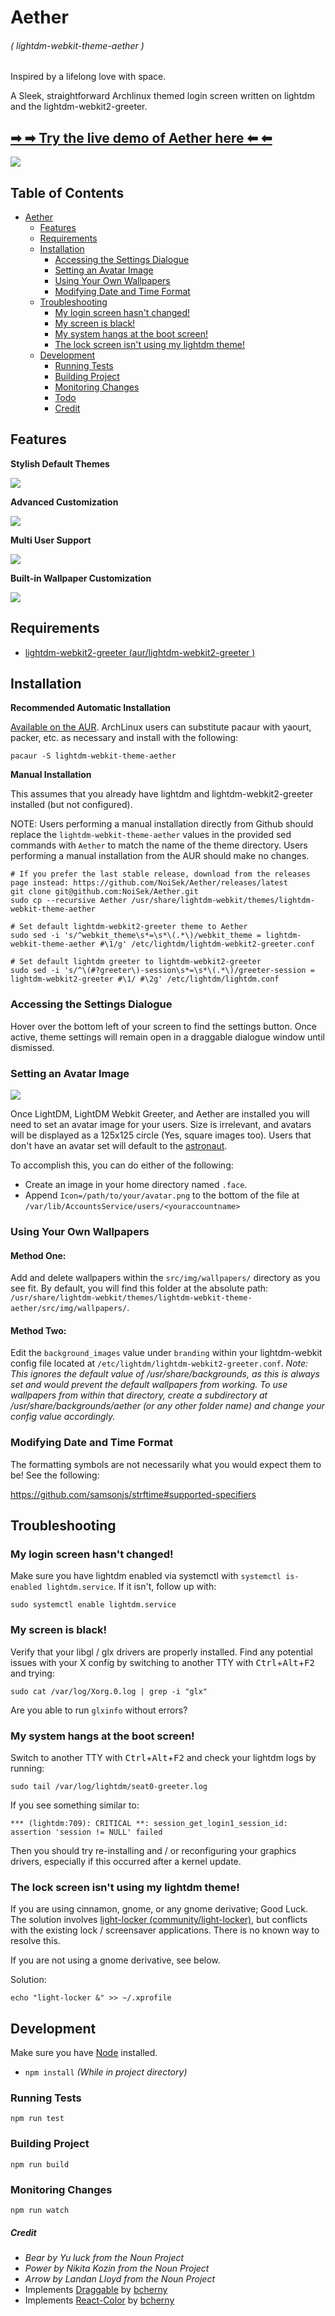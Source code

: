 # Aether
###### ( lightdm-webkit-theme-aether )
Inspired by a lifelong love with space.

A Sleek, straightforward Archlinux themed login screen written on lightdm and the lightdm-webkit2-greeter.

## **[➡ ➡  Try the live demo of Aether here ⬅ ⬅](https://noisek.github.io/Aether/)**

![](../screenshots/screenshot.png)

## Table of Contents

- [Aether](#aether)
  - [Features](#features)
  - [Requirements](#requirements)
  - [Installation](#installation)
    - [Accessing the Settings Dialogue](#accessing-the-settings-dialogue)
    - [Setting an Avatar Image](#setting-an-avatar-image)
    - [Using Your Own Wallpapers](#using-your-own-wallpapers)
    - [Modifying Date and Time Format](#modifying-date-and-time-format)
  - [Troubleshooting](#troubleshooting)
    - [My login screen hasn't changed!](#my-login-screen-hasnt-changed)
    - [My screen is black!](#my-screen-is-black)
    - [My system hangs at the boot screen!](#my-system-hangs-at-the-boot-screen)
    - [The lock screen isn't using my lightdm theme!](#the-lock-screen-isnt-using-my-lightdm-theme)
  - [Development](#development)
    - [Running Tests](#running-tests)
    - [Building Project](#building-project)
    - [Monitoring Changes](#monitoring-changes)
    - [Todo](#todo)
    - [Credit](#credits)

## Features

**Stylish Default Themes**

![](../screenshots/theme-showcase.gif)

**Advanced Customization**

![](../screenshots/settings-customization.gif)

**Multi User Support**

![](../screenshots/user-switcher.gif)

**Built-in Wallpaper Customization**

![](../screenshots/wallpaper-switcher.gif)

## Requirements
- [lightdm-webkit2-greeter (aur/lightdm-webkit2-greeter )](https://github.com/Antergos/lightdm-webkit2-greeter)

## Installation

**Recommended Automatic Installation**

[Available on the AUR](https://aur.archlinux.org/packages/lightdm-webkit-theme-aether/). ArchLinux users can substitute pacaur with yaourt, packer, etc. as necessary and install with the following:

```
pacaur -S lightdm-webkit-theme-aether
```

**Manual Installation**

This assumes that you already have lightdm and lightdm-webkit2-greeter installed (but not configured).

NOTE: Users performing a manual installation directly from Github should replace the `lightdm-webkit-theme-aether` values in the provided sed commands with `Aether` to match the name of the theme directory. Users performing a manual installation from the AUR should make no changes.

```
# If you prefer the last stable release, download from the releases page instead: https://github.com/NoiSek/Aether/releases/latest
git clone git@github.com:NoiSek/Aether.git
sudo cp --recursive Aether /usr/share/lightdm-webkit/themes/lightdm-webkit-theme-aether

# Set default lightdm-webkit2-greeter theme to Aether
sudo sed -i 's/^webkit_theme\s*=\s*\(.*\)/webkit_theme = lightdm-webkit-theme-aether #\1/g' /etc/lightdm/lightdm-webkit2-greeter.conf

# Set default lightdm greeter to lightdm-webkit2-greeter
sudo sed -i 's/^\(#?greeter\)-session\s*=\s*\(.*\)/greeter-session = lightdm-webkit2-greeter #\1/ #\2g' /etc/lightdm/lightdm.conf
```


### **Accessing the Settings Dialogue**

Hover over the bottom left of your screen to find the settings button. Once active, theme settings will remain open in a draggable dialogue window until dismissed.


### **Setting an Avatar Image**

![](./src/img/default-user.png)

Once LightDM, LightDM Webkit Greeter, and Aether are installed you will need to set an avatar image for your users. Size is irrelevant, and avatars will be displayed as a 125x125 circle (Yes, square images too). Users that don't have an avatar set will default to the [astronaut](./src/img/default-user.png).

To accomplish this, you can do either of the following:
- Create an image in your home directory named `.face`.
- Append `Icon=/path/to/your/avatar.png` to the bottom of the file at `/var/lib/AccountsService/users/<youraccountname>`

### **Using Your Own Wallpapers**

#### Method One:
Add and delete wallpapers within the `src/img/wallpapers/` directory as you see fit. By default, you will find this folder at the absolute path: `/usr/share/lightdm-webkit/themes/lightdm-webkit-theme-aether/src/img/wallpapers/`.

#### Method Two:
Edit the `background_images` value under `branding` within your lightdm-webkit config file located at `/etc/lightdm/lightdm-webkit2-greeter.conf`.
*Note: This ignores the default value of /usr/share/backgrounds, as this is always set and would prevent the default wallpapers from working. To use wallpapers from within that directory, create a subdirectory at /usr/share/backgrounds/aether (or any other folder name) and change your config value accordingly.*

### **Modifying Date and Time Format**

The formatting symbols are not necessarily what you would expect them to be! See the following:

https://github.com/samsonjs/strftime#supported-specifiers

## Troubleshooting

### My login screen hasn't changed!

Make sure you have lightdm enabled via systemctl with `systemctl is-enabled lightdm.service`. If it isn't, follow up with:
```
sudo systemctl enable lightdm.service
```

### My screen is black!

Verify that your libgl / glx drivers are properly installed. Find any potential issues with your X config by switching to another TTY with <kbd>Ctrl</kbd>+<kbd>Alt</kbd>+<kbd>F2</kbd> and trying:
```
sudo cat /var/log/Xorg.0.log | grep -i "glx"
```

Are you able to run `glxinfo` without errors?

### My system hangs at the boot screen!

Switch to another TTY with <kbd>Ctrl</kbd>+<kbd>Alt</kbd>+<kbd>F2</kbd> and check your lightdm logs by running:
```
sudo tail /var/log/lightdm/seat0-greeter.log
```

If you see something similar to:
```
*** (lightdm:709): CRITICAL **: session_get_login1_session_id: assertion 'session != NULL' failed
```

Then you should try re-installing and / or reconfiguring your graphics drivers, especially if this occurred after a kernel update.

### The lock screen isn't using my lightdm theme!

If you are using cinnamon, gnome, or any gnome derivative; Good Luck. The solution involves [light-locker (community/light-locker)](https://github.com/the-cavalry/light-locker), but conflicts with the existing lock / screensaver applications. There is no known way to resolve this.

If you are not using a gnome derivative, see below.

Solution:

```
echo "light-locker &" >> ~/.xprofile
```

## Development

Make sure you have [Node](https://nodejs.org/en/) installed.

- `npm install` *(While in project directory)*

### Running Tests
```
npm run test
```

### Building Project
```
npm run build
```

### Monitoring Changes
```
npm run watch
```

##### Credit
- *Bear by Yu luck from the Noun Project*
- *Power by Nikita Kozin from the Noun Project*
- *Arrow by Landan Lloyd from the Noun Project*
- Implements [Draggable](https://github.com/bcherny/draggable) by [bcherny](https://github.com/bcherny)
- Implements [React-Color](https://github.com/casesandberg/react-color) by [bcherny](https://github.com/casesandberg)
